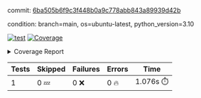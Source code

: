 commit: [6ba505b6f9c3f448b0a9c778abb843a89939d42b](https://github.com/rcmdnk/python-template/tree/6ba505b6f9c3f448b0a9c778abb843a89939d42b)

condition: branch=main, os=ubuntu-latest, python_version=3.10

[![test](https://github.com/rcmdnk/python-template/actions/workflows/test.yml/badge.svg)](https://github.com/rcmdnk/python-template/actions/runs/5919026401)
<a href="https://github.com/rcmdnk/python-template/blob/6ba505b6f9c3f448b0a9c778abb843a89939d42b/README.md"><img alt="Coverage" src="https://img.shields.io/badge/Coverage-100%25-brightgreen.svg" /></a><details><summary>Coverage Report </summary><table><tr><th>File</th><th>Stmts</th><th>Miss</th><th>Cover</th></tr><tbody><tr><td><b>TOTAL</b></td><td><b>1</b></td><td><b>0</b></td><td><b>100%</b></td></tr></tbody></table></details>

| Tests | Skipped | Failures | Errors | Time |
| ----- | ------- | -------- | -------- | ------------------ |
| 1 | 0 :zzz: | 0 :x: | 0 :fire: | 1.076s :stopwatch: |

